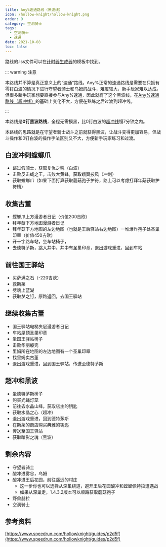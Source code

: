 ```yaml
---
title: Any%速通路线（黑波线）
icon: /hollow-knight/hollow-knight.png
order: 9
category: 空洞骑士
tags:
  - 空洞骑士
  - 速通
date: 2021-10-08
toc: false
---
```


<!-- more -->

路线的.lss文件可以在[计时器生成器](hksplitmaker-faq.md#生成模板并导入)的模板中找到。

::: warning 注意

本路线并不算是真正意义上的“速通”路线。Any%正常的速通路线是需要在只拥有零钉白波的情况下进行守望者骑士和乌姆的战斗，难度较大，新手玩家难以达成。但很多新手玩家想要直接参与Any%速通，因此就有了这个黑波线，在[Any%速通路线（超冲线）](any.md)的基础上变化不大，方便在熟练之后过渡到超冲线。

:::

本路线是**0钉黑波路线**，全程无需摸黑，比0钉白波的[超冲线](any.md)慢7分钟之内。

本路线的思路就是在守望者骑士战斗之前就获得黑波，让战斗变得更加容易，但战斗操作和0钉白波的操作手法区别又不大，方便新手玩家练习和过渡。

## 白波冲刺螳螂爪
- 跳过假骑士，获取复仇之魂（白波）
- 击败反击蝇之王，击败大黄蜂，获取蛾翼披风（冲刺）
- 获取螳螂爪（如果下面打算获取蘑菇孢子护符，路上可以考虑打拜年菇获取护符槽）

## 收集古董
- 螳螂爪上方漫游者日记（价值200吉欧）
- 拜年菇下方地图漫游者日记
- 拜年菇下方地图的左边地图（也就是王后驿站右边地图）一堆爆炸孢子处圣巢印章（价值450吉欧）
- 开十字路车站，坐车站椅子，
- 去德特茅斯，跳入井中，井中有圣巢印章，退出游戏重进，回到车站

## 前往国王驿站
- 买萨满之石（-220吉欧）
- 救斯莱
- 劈魂上蓝湖
- 获取梦之钉，原路返回，去国王驿站

## 继续收集古董
- 国王驿站电梯夹层漫游者日记
- 车站屋顶圣巢印章
- 坐国王驿站椅子
- 击败华丽躯壳
- 里姆所在地图的左边地图有一个圣巢印章
- 找里姆卖古董
- 退出游戏重进，回到国王驿站，传送至德特茅斯

## 超冲和黑波
- 坐德特茅斯椅子
- 购买光蝇灯笼
- 前往去水晶山峰，获取店主的钥匙
- 获取水晶之心（超冲）
- 退出游戏重进，回到德特茅斯
- 在斯莱的商店购买典雅的钥匙
- 传送至国王驿站
- 获取暗影之魂（黑波）

## 剩余内容
- 守望者骑士
- 酸冲进雾谷，乌姆
- 酸冲进王后花园，前往遥远的村庄
  - 这一步你也可以选择从深巢绕道，避开王后花园酸冲和螳螂佩特拉遭遇战
  - 如果从深巢走，1.4.3.2版本可以顺路获取蘑菇孢子
- 野兽赫拉
- 空洞骑士

## 参考资料

[https://www.speedrun.com/hollowknight/guides/p2d5f](https://www.speedrun.com/hollowknight/guides/p2d5f)